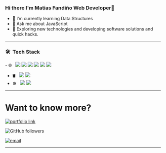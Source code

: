 ### Hi there I'm Matias Fandiño Web Developer👋


- 🌱 I’m currently learning Data Structures
- 💬 Ask me about JavaScript
- 🤔 Exploring new technologies and developing software solutions and quick hacks.

---------------------------------------------------

<h3> 🛠 &nbsp;Tech Stack</h3> 
- 🌐 &nbsp;
<img src="https://img.shields.io/badge/html5%20-%23E34F26.svg?&style=for-the-badge&logo=html5&logoColor=white"/> 
<img src="https://img.shields.io/badge/css3%20-%231572B6.svg?&style=for-the-badge&logo=css3&logoColor=white"/>
<img src="https://img.shields.io/badge/bootstrap%20-%23563D7C.svg?&style=for-the-badge&logo=bootstrap&logoColor=white"/> 
<img src="https://img.shields.io/badge/javascript%20-%23323330.svg?&style=for-the-badge&logo=javascript&logoColor=%23F7DF1E"/>
<img src="https://img.shields.io/badge/node.js%20-%2343853D.svg?&style=for-the-badge&logo=node.js&logoColor=white"/> 
<img src="https://img.shields.io/badge/react%20-%2320232a.svg?&style=for-the-badge&logo=react&logoColor=%2361DAFB"/>

- 🛢 &nbsp;
  <img src="https://img.shields.io/badge/mysql-%2300f.svg?&style=for-the-badge&logo=mysql&logoColor=white"/> 
  <img src ="https://img.shields.io/badge/MongoDB-%234ea94b.svg?&style=for-the-badge&logo=mongodb&logoColor=white"/>
- ⚙️ &nbsp;
  <img src="https://img.shields.io/badge/git%20-%23F05033.svg?&style=for-the-badge&logo=git&logoColor=white"/> 
  <img src="https://img.shields.io/badge/github%20-%23121011.svg?&style=for-the-badge&logo=github&logoColor=white"/>

------------------------------------------------

# Want to know more?

<!-- My Portfolio: [https://matifandy8.github.io/Portfolio-Page/](https://matifandy8.github.io/Portfolio-Page/) -->

[<img alt="portfolio link" src="https://img.shields.io/badge/My%20Portfolio-https%3A%2F%2Fmatifandy8-brightgreen" />](https://matifandy8.github.io/Portfolio-Page/) 

<img alt="GitHub followers" src="https://img.shields.io/github/followers/matifandy8?label=Follow%20Me&style=social" />

[<img alt="email" src="https://img.shields.io/badge/Email%20me-matifandy%40gmail.com-orange" />](mailto:matifandy@gmail.com) 


--------------------------------------
